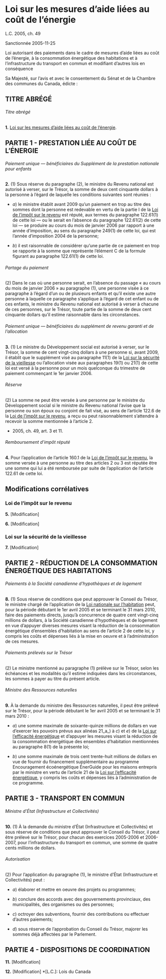 # Loi sur les mesures d’aide liées au coût de l’énergie

L.C. 2005, ch. 49

Sanctionnée 2005-11-25

Loi autorisant des paiements dans le cadre de mesures d’aide liées au coût de l’énergie, à la consommation énergétique des habitations et à l’infrastructure du transport en commun et modifiant d’autres lois en conséquence

Sa Majesté, sur l’avis et avec le consentement du Sénat et de la Chambre des communes du Canada, édicte :

## TITRE ABRÉGÉ

###### Titre abrégé

**1.** [Loi sur les mesures d’aide liées au coût de l’énergie](/canada/fra/lois/E/E-6.2.md).

## PARTIE 1 - PRESTATION LIÉE AU COÛT DE L’ÉNERGIE

###### Paiement unique — bénéficiaires du Supplément de la prestation nationale pour enfants

**2.** (1) Sous réserve du paragraphe (2), le ministre du Revenu national est autorisé à verser, sur le Trésor, la somme de deux cent cinquante dollars à la personne à l’égard de laquelle les conditions suivantes sont réunies :

  * _a_) le ministre établit avant 2009 qu’un paiement en trop au titre des sommes dont la personne est redevable en vertu de la partie I de la [Loi de l’impôt sur le revenu](/canada/fra/lois/I/I-3.3.md) est réputé, aux termes du paragraphe 122.61(1) de cette loi — ou le serait en l’absence du paragraphe 122.61(2) de cette loi — se produire au cours du mois de janvier 2006 par rapport à une année d’imposition, au sens du paragraphe 249(1) de cette loi, qui est l’année d’imposition 2004 de la personne;

  * _b_) il est raisonnable de considérer qu’une partie de ce paiement en trop se rapporte à la somme que représente l’élément C de la formule figurant au paragraphe 122.61(1) de cette loi.

###### Partage du paiement

(2) Dans le cas où une personne serait, en l’absence du passage « au cours du mois de janvier 2006 » au paragraphe (1), une personne visée à ce paragraphe à l’égard d’un ou de plusieurs enfants et qu’il existe une autre personne à laquelle ce paragraphe s’applique à l’égard de cet enfant ou de ces enfants, le ministre du Revenu national est autorisé à verser à chacune de ces personnes, sur le Trésor, toute partie de la somme de deux cent cinquante dollars qu’il estime raisonnable dans les circonstances.

###### Paiement unique — bénéficiaires du supplément de revenu garanti et de l’allocation

**3.** (1) Le ministre du Développement social est autorisé à verser, sur le Trésor, la somme de cent vingt-cinq dollars à une personne si, avant 2009, il établit que le supplément visé au paragraphe 11(1) de la [Loi sur la sécurité de la vieillesse](/canada/fra/lois/O/O-9.md) ou l’allocation visée aux paragraphes 19(1) ou 21(1) de cette loi est versé à la personne pour un mois quelconque du trimestre de paiement commençant le 1er janvier 2006.

###### Réserve

(2) La somme ne peut être versée à une personne par le ministre du Développement social si le ministre du Revenu national l’avise que la personne ou son époux ou conjoint de fait visé, au sens de l’article 122.6 de la [Loi de l’impôt sur le revenu](/canada/fra/lois/I/I-3.3.md), a reçu ou peut raisonnablement s’attendre à recevoir la somme mentionnée à l’article 2.

  * 2005, ch. 49, art. 3 et 11.

###### Remboursement d’impôt réputé

**4.** Pour l’application de l’article 160.1 de la [Loi de l’impôt sur le revenu](/canada/fra/lois/I/I-3.3.md), la somme versée à une personne au titre des articles 2 ou 3 est réputée être une somme qui lui a été remboursée par suite de l’application de l’article 122.61 de cette loi.

## Modifications corrélatives

### Loi de l’impôt sur le revenu

**5.** [Modification]

**6.** [Modification]

### Loi sur la sécurité de la vieillesse

**7.** [Modification]

## PARTIE 2 - RÉDUCTION DE LA CONSOMMATION ÉNERGÉTIQUE DES HABITATIONS

###### Paiements à la Société canadienne d’hypothèques et de logement

**8.** (1) Sous réserve de conditions que peut approuver le Conseil du Trésor, le ministre chargé de l’application de la [Loi nationale sur l’habitation](/canada/fra/lois/N/N-11.md) peut, pour la période débutant le 1er avril 2005 et se terminant le 31 mars 2010, faire des paiements directs, jusqu’à concurrence de quatre cent vingt-cinq millions de dollars, à la Société canadienne d’hypothèques et de logement en vue d’appuyer diverses mesures visant la réduction de la consommation énergétique d’ensembles d’habitation au sens de l’article 2 de cette loi, y compris les coûts et dépenses liés à la mise en oeuvre et à l’administration de ces mesures.

###### Paiements prélevés sur le Trésor

(2) Le ministre mentionné au paragraphe (1) prélève sur le Trésor, selon les échéances et les modalités qu’il estime indiquées dans les circonstances, les sommes à payer au titre du présent article.

###### Ministre des Ressources naturelles

**9.** À la demande du ministre des Ressources naturelles, il peut être prélevé sur le Trésor, pour la période débutant le 1er avril 2005 et se terminant le 31 mars 2010 :

  * _a_) une somme maximale de soixante-quinze millions de dollars en vue d’exercer les pouvoirs prévus aux alinéas 21_a_) à _c_) et _e_) de la [Loi sur l’efficacité énergétique](/canada/fra/lois/E/E-6.4.md) et d’appuyer les mesures visant la réduction de la consommation énergétique des ensembles d’habitation mentionnées au paragraphe 8(1) de la présente loi;

  * _b_) une somme maximale de trois cent trente-huit millions de dollars en vue de fournir du financement supplémentaire au programme Encouragement écoénergétique ÉnerGuide pour les maisons entrepris par le ministre en vertu de l’article 21 de la [Loi sur l’efficacité énergétique](/canada/fra/lois/E/E-6.4.md), y compris les coûts et dépenses liés à l’administration de ce programme.

## PARTIE 3 - TRANSPORT EN COMMUN

###### Ministre d’État (Infrastructure et Collectivités)

**10.** (1) À la demande du ministre d’État (Infrastructure et Collectivités) et sous réserve de conditions que peut approuver le Conseil du Trésor, il peut être prélevé sur le Trésor, pour chacun des exercices 2005-2006 et 2006-2007, pour l’infrastructure du transport en commun, une somme de quatre cents millions de dollars.

###### Autorisation

(2) Pour l’application du paragraphe (1), le ministre d’État (Infrastructure et Collectivités) peut :

  * _a_) élaborer et mettre en oeuvre des projets ou programmes;

  * _b_) conclure des accords avec des gouvernements provinciaux, des municipalités, des organismes ou des personnes;

  * _c_) octroyer des subventions, fournir des contributions ou effectuer d’autres paiements;

  * _d_) sous réserve de l’approbation du Conseil du Trésor, majorer les sommes déjà affectées par le Parlement.

## PARTIE 4 - DISPOSITIONS DE COORDINATION

**11.** [Modification]

**12.** [Modification]
  *[L.C.]: Lois du Canada
